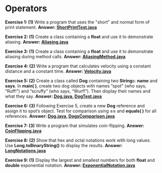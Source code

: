 # Operators

**Exercise 1: (1)** Write a program that uses the "short" and normal form of print statement.
**Answer: [ShortPrintTest.java](src/main/java/ShortPrintTest.java)**

**Exercise 2: (1)** Create a class containing a **float** and use it to demonstrate aliasing.
**Answer: [Aliasing.java](src/main/java/Aliasing.java)**

**Exercise 3: (1)** Create a class containing a **float**
and use it to demonstrate aliasing during method calls.
**Answer: [AliasingMethod.java](src/main/java/AliasingMethod.java)**

**Exercise 4: (2)** Write a program that calculates velocity
using a constant distance and a constant time.
**Answer: [Velocity.java](src/main/java/Velocity.java)**

**Exercise 5: (2)** Create a class called **Dog** containing two **String**s: **name** and **says**.
In **main( )**, create two dog objects with names “spot” (who says, “Ruff!”) and “scruffy” (who says, “Wurf!”).
Then display their names and what they say.
**Answer: [Dog.java](src/main/java/Dog.java), [DogTest.java](src/main/java/DogTest.java)**

**Exercise 6: (3)** Following Exercise 5, create a new **Dog** reference
and assign it to spot’s object. Test for comparison
using **==** and **equals( )** for all references.
**Answer: [Dog.java](src/main/java/Dog.java), [DogsComparison.java](src/main/java/DogsComparison.java)**

**Exercise 7: (3)** Write a program that simulates coin-flipping.
**Answer: [CoinFlipping.java](src/main/java/CoinFlipping.java)**

**Exercise 8: (2)** Show that hex and octal notations work with long values.
Use **Long.toBinaryString()** to display the results.
**Answer: [LongNotations.java](src/main/java/LongNotations.java)**

**Exercise 9: (1)** Display the largest and smallest numbers for both **float** and
**double** exponential notation.
**Answer: [ExponentialNotation.java](src/main/java/ExponentialNotation.java)**
